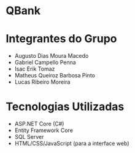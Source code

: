 # QBank

# Integrantes do Grupo
- Augusto Dias Moura Macedo
- Gabriel Campello Penna
- Isac Erik Tomaz
- Matheus Queiroz Barbosa Pinto
- Lucas Ribeiro Moreira

# Tecnologias Utilizadas
- ASP.NET Core (C#)
- Entity Framework Core
- SQL Server
- HTML/CSS/JavaScript (para a interface web)

